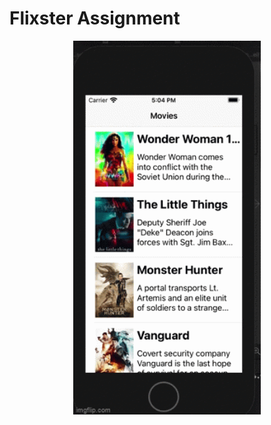 # Flixster Assignment


<p align="center">
  <img align="center" src="https://github.com/KabsaA/flixster/blob/main/4yxkgg.gif" width="300"/>
</p>
